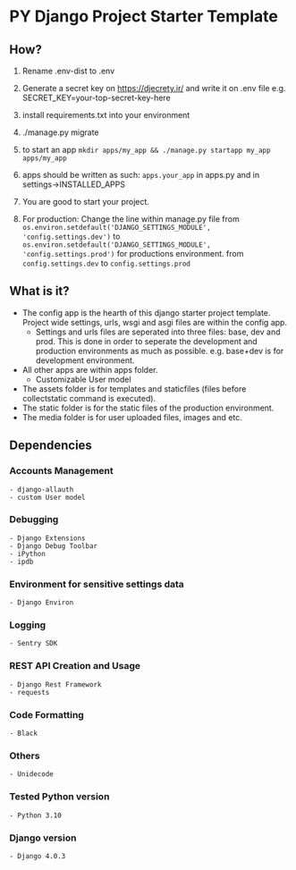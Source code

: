 # PY Django Project Starter Template

## How?
1. Rename .env-dist to .env
2. Generate a secret key on https://djecrety.ir/ and write it on .env file e.g. SECRET_KEY=your-top-secret-key-here
3. install requirements.txt into your environment
4. ./manage.py migrate
5. to start an app
    `mkdir apps/my_app && ./manage.py startapp my_app apps/my_app`
6. apps should be written as such: `apps.your_app` in apps.py and in settings->INSTALLED_APPS
7. You are good to start your project.

8. For production:
Change the line within manage.py file from `os.environ.setdefault('DJANGO_SETTINGS_MODULE', 'config.settings.dev')` to `os.environ.setdefault('DJANGO_SETTINGS_MODULE', 'config.settings.prod')` for productions environment. from `config.settings.dev` to `config.settings.prod`  

## What is it?
* The config app is the hearth of this django starter project template. Project wide settings, urls, wsgi and asgi files are within the config app.
    * Settings and urls files are seperated into three files: base, dev and prod. This is done in order to seperate the development and production environments as much as possible. e.g. base+dev is for development environment.
* All other apps are within apps folder.
    * Customizable User model
* The assets folder is for templates and staticfiles (files before collectstatic command is executed).
* The static folder is for the static files of the production environment.
* The media folder is for user uploaded files, images and etc.

## Dependencies
### Accounts Management
    - django-allauth
    - custom User model

### Debugging
    - Django Extensions
    - Django Debug Toolbar
    - iPython
    - ipdb

### Environment for sensitive settings data
    - Django Environ

### Logging
    - Sentry SDK

### REST API Creation and Usage
    - Django Rest Framework
    - requests

### Code Formatting
    - Black

### Others
    - Unidecode

### Tested Python version
    - Python 3.10

### Django version
    - Django 4.0.3

